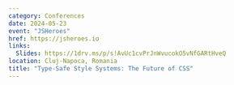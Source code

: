 ```yaml
---
category: Conferences
date: 2024-05-23
event: "JSHeroes"
href: https://jsheroes.io
links:
  Slides: https://1drv.ms/p/s!AvUc1cvPrJnWvucokO5vNfGARtHveQ
location: Cluj-Napoca, Romania
title: "Type-Safe Style Systems: The Future of CSS"
---
```

